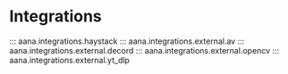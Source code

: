 # Integrations

::: aana.integrations.haystack
::: aana.integrations.external.av
::: aana.integrations.external.decord
::: aana.integrations.external.opencv
::: aana.integrations.external.yt_dlp